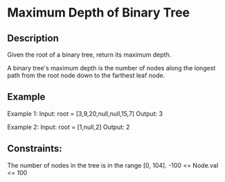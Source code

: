 # Maximum Depth of Binary Tree
## Description

Given the root of a binary tree, return its maximum depth.

A binary tree's maximum depth is the number of nodes along the longest path from the root node down to the farthest leaf node.

## Example
Example 1:
Input: root = [3,9,20,null,null,15,7]
Output: 3

Example 2: 
Input: root = [1,null,2]
Output: 2

## Constraints:
The number of nodes in the tree is in the range [0, 104].
-100 <= Node.val <= 100